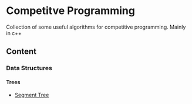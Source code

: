 # Competitve Programming 
Collection of some useful algorithms for competitive programming. 
Mainly in c++ 

## Content
### Data Structures 
#### Trees
- [Segment Tree](data_structures/segment_tree)